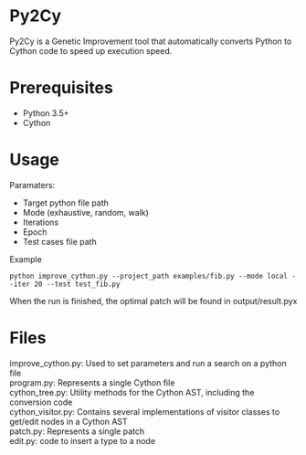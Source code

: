 # Py2Cy
Py2Cy is a Genetic Improvement tool that automatically converts Python to Cython code to speed up execution speed.

# Prerequisites 

* Python 3.5+
* Cython

# Usage
Paramaters:
* Target python file path
* Mode (exhaustive, random, walk)
* Iterations
* Epoch
* Test cases file path


Example
```
python improve_cython.py --project_path examples/fib.py --mode local --iter 20 --test test_fib.py
```

When the run is finished, the optimal patch will be found in output/result.pyx

# Files
improve_cython.py: Used to set parameters and run a search on a python file \
program.py: Represents a single Cython file \
cython_tree.py: Utility methods for the Cython AST, including the conversion code \
cython_visitor.py: Contains several implementations of visitor classes to get/edit nodes in a Cython AST \
patch.py:  Represents a single patch \
edit.py: code to insert a type to a node 
